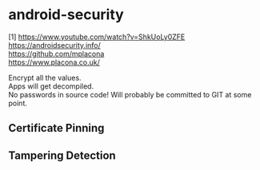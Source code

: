 # android-security

[1] https://www.youtube.com/watch?v=ShkUoLy0ZFE  
https://androidsecurity.info/  
https://github.com/mplacona  
https://www.placona.co.uk/  

Encrypt all the values.  
Apps will get decompiled.  
No passwords in source code! Will probably be committed to GIT at some point.  

## Certificate Pinning


## Tampering Detection

